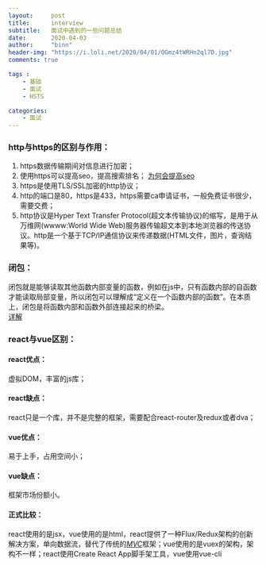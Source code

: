 ```yaml
---
layout:     post
title:      interview
subtitle:   面试中遇到的一些问题总结
date:       2020-04-03
author:     "binn"
header-img: "https://i.loli.net/2020/04/01/OGmz4tWRHn2ql7D.jpg"
comments: true

tags :
    - 基础
    - 面试
    - HSTS

categories:
    - 面试
---
```

### http与https的区别与作用：
1. https数据传输期间对信息进行加密；  
2. 使用https可以提高seo，提高搜索排名； 
[为何会提高seo](http://www.dede58.com/web/17553.html) 
3. https是使用TLS/SSL加密的http协议；  
4. http的端口是80，https是433，https需要ca申请证书，一般免费证书很少，需要交费；  
5. http协议是Hyper Text Transfer Protocol(超文本传输协议)的缩写，是用于从万维网(wwww:World Wide Web)服务器传输超文本到本地浏览器的传送协议。http是一个基于TCP/IP通信协议来传递数据(HTML文件，图片，查询结果等)。

### 闭包：
闭包就是能够读取其他函数内部变量的函数，例如在js中，只有函数内部的自函数才能读取局部变量，所以闭包可以理解成“定义在一个函数内部的函数”。在本质上，闭包是将函数内部和函数外部连接起来的桥梁。  
[详解](https://blog.csdn.net/weixin_43586120/article/details/89456183)

### react与vue区别：
#### react优点：     
虚拟DOM，丰富的js库；  
#### react缺点：  
react只是一个库，并不是完整的框架，需要配合react-router及redux或者dva；  
#### vue优点：  
易于上手，占用空间小；  
#### vue缺点：  
框架市场份额小。  
#### 正式比较：  
react使用的是jsx，vue使用的是html，react提供了一种Flux/Redux架构的创新解决方案，单向数据流，替代了传统的[*MVC*](https://www.runoob.com/design-pattern/mvc-pattern.html)框架；vue使用的是vuex的架构，架构不一样；react使用Create React App脚手架工具，vue使用vue-cli

